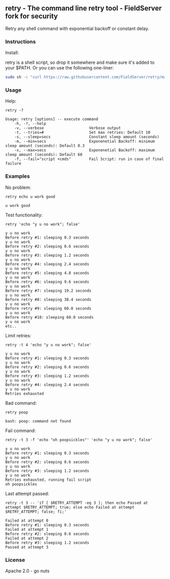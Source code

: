 retry - The command line retry tool - FieldServer fork for security
-------------------------------------------------------------------

Retry any shell command with exponential backoff or constant delay.

### Instructions

Install:

retry is a shell script, so drop it somewhere and make sure it's added to your $PATH. Or you can use the following one-liner:

```sh
sudo sh -c "curl https://raw.githubusercontent.com/FieldServer/retry/master/retry -o /usr/local/bin/retry && chmod +x /usr/local/bin/retry"
```

### Usage

Help:

`retry -?`

    Usage: retry [options] -- execute command
        -h, -?, --help
        -v, --verbose                    Verbose output
        -t, --tries=#                    Set max retries: Default 10
        -s, --sleep=secs                 Constant sleep amount (seconds)
        -m, --min=secs                   Exponenetial Backoff: minimum sleep amount (seconds): Default 0.3
        -x, --max=secs                   Exponenetial Backoff: maximum sleep amount (seconds): Default 60
        -f, --fail="script +cmds"        Fail Script: run in case of final failure
    
### Examples

No problem:

`retry echo u work good`

    u work good

Test functionality:

`retry 'echo "y u no work"; false'`

    y u no work
    Before retry #1: sleeping 0.3 seconds
    y u no work
    Before retry #2: sleeping 0.6 seconds
    y u no work
    Before retry #3: sleeping 1.2 seconds
    y u no work
    Before retry #4: sleeping 2.4 seconds
    y u no work
    Before retry #5: sleeping 4.8 seconds
    y u no work
    Before retry #6: sleeping 9.6 seconds
    y u no work
    Before retry #7: sleeping 19.2 seconds
    y u no work
    Before retry #8: sleeping 38.4 seconds
    y u no work
    Before retry #9: sleeping 60.0 seconds
    y u no work
    Before retry #10: sleeping 60.0 seconds
    y u no work
    etc..

Limit retries:

`retry -t 4 'echo "y u no work"; false'`

    y u no work
    Before retry #1: sleeping 0.3 seconds
    y u no work
    Before retry #2: sleeping 0.6 seconds
    y u no work
    Before retry #3: sleeping 1.2 seconds
    y u no work
    Before retry #4: sleeping 2.4 seconds
    y u no work
    Retries exhausted

Bad command:

`retry poop`

    bash: poop: command not found

Fail command:

`retry -t 3 -f 'echo "oh poopsickles"' 'echo "y u no work"; false'`

    y u no work
    Before retry #1: sleeping 0.3 seconds
    y u no work
    Before retry #2: sleeping 0.6 seconds
    y u no work
    Before retry #3: sleeping 1.2 seconds
    y u no work
    Retries exhausted, running fail script
    oh poopsickles

Last attempt passed:

`retry -t 3 -- 'if [ $RETRY_ATTEMPT -eq 3 ]; then echo Passed at attempt $RETRY_ATTEMPT; true; else echo Failed at attempt $RETRY_ATTEMPT; false; fi;'`

    Failed at attempt 0
    Before retry #1: sleeping 0.3 seconds
    Failed at attempt 1
    Before retry #2: sleeping 0.6 seconds
    Failed at attempt 2
    Before retry #3: sleeping 1.2 seconds
    Passed at attempt 3

### License

Apache 2.0 - go nuts
